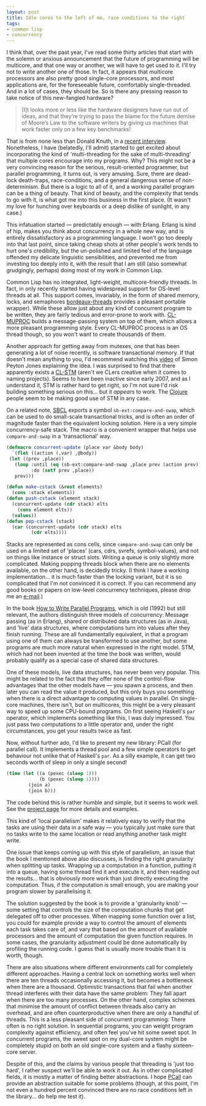 ```yaml
---
layout: post
title: Idle cores to the left of me, race conditions to the right
tags:
- common lisp
- concurrency
---
```


I think that, over the past year, I've read some thirty
articles that start with the solemn or anxious announcement that
the future of programming will be multicore, and that one way or
another, we will have to get used to it. I'll try not to write
another one of those. In fact, it appears that multicore
processors are also pretty good single-core processors, and most
applications are, for the foreseeable future, comfortably
single-threaded. And in a lot of cases, they should be. So is
there any pressing reason to take notice of this new-fangled
hardware?

> \[I\]t looks more or less like the hardware designers
> have run out of ideas, and that they’re trying to pass the blame
> for the future demise of Moore’s Law to the software writers by
> giving us machines that work faster only on a few key
> benchmarks!

That is from none less than Donald Knuth, in a [recent
interview][knuth]. Nonetheless, I have (belatedly, I'll admit) started
to get excited about incorporating the kind of 'multi-threading
for the sake of multi-threading' that multiple cores encourage
into my programs. Why? This might not be a very convincing reason
for the serious, result-oriented programmer, but parallel
programming, it turns out, is very amusing. Sure, there are
dead-lock death-traps, race-conditions, and a general dangerous
sense of non-determinism. But there is a logic to all of it, and a
working parallel program can be a thing of beauty. That kind of
beauty, and the complexity that tends to go with it, is what got
me into this business in the first place. (It wasn't my love for
hunching over keyboards or a deep dislike of sunlight, in any
case.)

[knuth]: http://www.informit.com/articles/article.aspx?p=1193856

This infatuation started — predictably enough —
with Erlang. Erlang is kind of hip, makes you think about
concurrency in a whole new way, and is entirely dissatisfactory as
a programming language. I won't go too deeply into that last
point, since taking cheap shots at other people's work tends to
hurt one's credibility, but the un-polished and limited feel of
the language offended my delicate linguistic sensibilities, and
prevented me from investing too deeply into it, with the result
that I am still (also somewhat grudgingly, perhaps) doing most of
my work in Common Lisp.

Common Lisp has no integrated, light-weight, multicore-friendly
threads. In fact, in only recently started having widespread
support for OS-level threads at all. This support comes,
invariably, in the form of shared memory, locks, and semaphores
[bordeaux-threads][bordeaux]
provides a pleasant portable wrapper). While these allow just
about any kind of concurrent program to be written, they are
fairly tedious and error-prone to work with. [CL-MUPROC][mu]
builds a message-passing system on top of them, which allows a
more pleasant programming style. Every CL-MUPROC process is an OS
thread though, so you won't want to create thousands of them.

[bordeaux]: http://common-lisp.net/project/bordeaux-threads
[mu]: http://common-lisp.net/project/cl-muproc

Another approach for getting away from mutexes, one that has
been generating a lot of noise recently, is software transactional
memory. If that doesn't mean anything to you, I'd recommend
watching this [video][spj] of
Simon Peyton Jones explaining the idea. I was surprised to find
that there apparently exists a [CL-STM][cl-stm] (aren't we
CLers creative when it comes to naming projects). Seems to have
been inactive since early 2007, and as I understand it, STM is
rather hard to get right, so I'm not sure I'd risk building
something serious on this... but it *appears* to work. The
[Clojure][cloj] people seem
to be making good use of STM in any case.

[spj]: http://blip.tv/file/317758/
[cl-stm]: http://common-lisp.net/project/cl-stm
[cloj]: http://clojure.sourceforge.net

On a related note, [SBCL][sbcl]
exports a symbol `sb-ext:compare-and-swap`, which can
be used to do small-scale transactional tricks, and is often an
order of magnitude faster than the equivalent locking solution.
Here is a very simple concurrency-safe stack. The macro is a
convenient wrapper that helps use `compare-and-swap` in
a 'transactional' way.

[sbcl]: http://www.sbcl.org

```commonlisp
(defmacro concurrent-update (place var &body body)
  `(flet ((action (,var) ,@body))
 (let ((prev ,place))
   (loop :until (eq (sb-ext:compare-and-swap ,place prev (action prev)) prev)
         :do (setf prev ,place))
   prev)))

(defun make-cstack (&rest elements)
  (cons :stack elements))
(defun push-cstack (element stack)
  (concurrent-update (cdr stack) elts
    (cons element elts))
  (values))
(defun pop-cstack (stack)
  (car (concurrent-update (cdr stack) elts
         (cdr elts))))
```

Stacks are represented as cons cells, since
`compare-and-swap` can only be used on a limited set of
'places' (cars, cdrs, svrefs, symbol-values), and not on things
like instance or struct slots. Writing a queue is only slightly
more complicated. Making popping threads block when there are no
elements available, on the other hand, is decidedly tricky. (I
think I have a working implementation... it is much faster than
the locking variant, but it is so complicated that I'm not
convinced it is correct. If you can recommend any good books or
papers on low-level concurrency techniques, please drop me an [e-mail][me].)

[me]: mailto:marijnh@gmail.com

In the book [How to
Write Parallel Programs][wpp], which is old (1992) but still
relevant, the authors distinguish three models of concurrency:
Message passing (as in Erlang), shared or distributed data
structures (as in Java), and 'live' data structures, where
computations turn into values after they finish running. These are
all fundamentally equivalent, in that a program using one of them
can always be transformed to use another, but some programs are
much more natural when expressed in the right model. STM, which
had not been invented at the time the book was written, would
probably qualify as a special case of shared data structures.

[wpp]: http://www.lindaspaces.com/book

One of these models, live data structures, has never been very
popular. This might be related to the fact that they offer none of
the control-flow advantages that the other models have —
you spawn a process, and then later you can read the value it
produced, but this only buys you something when there is a direct
advantage to computing values in parallel. On single-core
machines, there isn't, but on multicores, this might be a very
pleasant way to speed up some CPU-bound programs. On first seeing
Haskell's `par` operator, which implements something
like this, I was duly impressed. You just pass two computations to
a little operator and, under the right circumstances, you get your
results twice as fast.

Now, without further ado, I'd like to present my new library:
PCall (for parallel call). It implements a thread pool and a few
simple operators to get behaviour not unlike that of Haskell's
`par`. As a silly example, it can get two seconds worth
of sleep in only a single second!

```commonlisp
(time (let ((a (pexec (sleep 1)))
            (b (pexec (sleep 1))))
        (join a)
        (join b)))
```

The code behind this is rather humble and simple, but it seems
to work well. See the [project page][pcall] for more
details and examples.

[pcall]: http://marijn.haverbeke.nl/pcall

This kind of 'local parallelism' makes it relatively easy to
verify that the tasks are using their data in a safe way —
you typically just make sure that no tasks write to the same
location or read anything another task might write.

One issue that keeps coming up with this style of parallelism,
an issue that the book I mentioned above also discusses, is
finding the right granularity when splitting up tasks. Wrapping up
a computation in a function, putting it into a queue, having some
thread find it and execute it, and then reading out the results...
that is obviously more work than just directly executing the
computation. Thus, if the computation is small enough, you are
making your program slower by parallelising it.

The solution suggested by the book is to provide a 'granularity
knob' — some setting that controls the size of the
computation chunks that get delegated off to other processes. When
mapping some function over a list, you could for example provide a
way to control the amount of elements each task takes care of, and
vary that based on the amount of available processors and the
amount of computation the given function requires. In some cases,
the granularity adjustment could be done automatically by
profiling the running code. I guess that is usually more trouble
than it is worth, though.

There are also situations where different environments call for
completely different approaches. Having a central lock on
something works well when there are ten threads occasionally
accessing it, but becomes a bottleneck when there are a thousand.
Optimistic transactions that fail when another thread interferes
with their data have the same problem: They fall apart when there
are too many processes. On the other hand, complex schemes that
minimise the amount of conflict between threads also carry an
overhead, and are often counterproductive when there are only a
handful of threads. This is a less pleasant side of concurrent
programming: There often is no right solution. In sequential
programs, you can weight program complexity against efficiency,
and often feel you've hit some sweet spot. In concurrent programs,
the sweet spot on my dual-core system might be completely stupid
on both an old single-core system and a flashy sixteen-core
server.

Despite of this, and the claims by various people that
threading is 'just too hard', I rather suspect we'll be able to
work it out. As in other complicated fields, it is mostly a matter
of finding better abstractions. I hope [PCall][pcall] can provide an
abstraction suitable for some problems (though, at this point, I'm
not even a hundred percent convinced there are no race conditions
left in the library... do help me test it).
